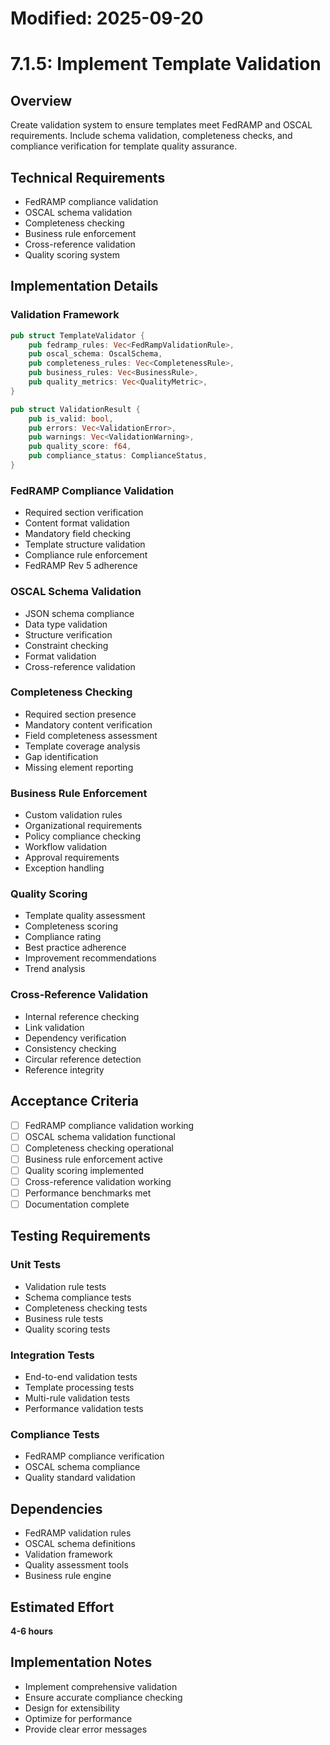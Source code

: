 # Modified: 2025-09-20

# 7.1.5: Implement Template Validation

## Overview
Create validation system to ensure templates meet FedRAMP and OSCAL requirements. Include schema validation, completeness checks, and compliance verification for template quality assurance.

## Technical Requirements
- FedRAMP compliance validation
- OSCAL schema validation
- Completeness checking
- Business rule enforcement
- Cross-reference validation
- Quality scoring system

## Implementation Details

### Validation Framework
```rust
pub struct TemplateValidator {
    pub fedramp_rules: Vec<FedRampValidationRule>,
    pub oscal_schema: OscalSchema,
    pub completeness_rules: Vec<CompletenessRule>,
    pub business_rules: Vec<BusinessRule>,
    pub quality_metrics: Vec<QualityMetric>,
}

pub struct ValidationResult {
    pub is_valid: bool,
    pub errors: Vec<ValidationError>,
    pub warnings: Vec<ValidationWarning>,
    pub quality_score: f64,
    pub compliance_status: ComplianceStatus,
}
```

### FedRAMP Compliance Validation
- Required section verification
- Content format validation
- Mandatory field checking
- Template structure validation
- Compliance rule enforcement
- FedRAMP Rev 5 adherence

### OSCAL Schema Validation
- JSON schema compliance
- Data type validation
- Structure verification
- Constraint checking
- Format validation
- Cross-reference validation

### Completeness Checking
- Required section presence
- Mandatory content verification
- Field completeness assessment
- Template coverage analysis
- Gap identification
- Missing element reporting

### Business Rule Enforcement
- Custom validation rules
- Organizational requirements
- Policy compliance checking
- Workflow validation
- Approval requirements
- Exception handling

### Quality Scoring
- Template quality assessment
- Completeness scoring
- Compliance rating
- Best practice adherence
- Improvement recommendations
- Trend analysis

### Cross-Reference Validation
- Internal reference checking
- Link validation
- Dependency verification
- Consistency checking
- Circular reference detection
- Reference integrity

## Acceptance Criteria
- [ ] FedRAMP compliance validation working
- [ ] OSCAL schema validation functional
- [ ] Completeness checking operational
- [ ] Business rule enforcement active
- [ ] Quality scoring implemented
- [ ] Cross-reference validation working
- [ ] Performance benchmarks met
- [ ] Documentation complete

## Testing Requirements

### Unit Tests
- Validation rule tests
- Schema compliance tests
- Completeness checking tests
- Business rule tests
- Quality scoring tests

### Integration Tests
- End-to-end validation tests
- Template processing tests
- Multi-rule validation tests
- Performance validation tests

### Compliance Tests
- FedRAMP compliance verification
- OSCAL schema compliance
- Quality standard validation

## Dependencies
- FedRAMP validation rules
- OSCAL schema definitions
- Validation framework
- Quality assessment tools
- Business rule engine

## Estimated Effort
**4-6 hours**

## Implementation Notes
- Implement comprehensive validation
- Ensure accurate compliance checking
- Design for extensibility
- Optimize for performance
- Provide clear error messages

